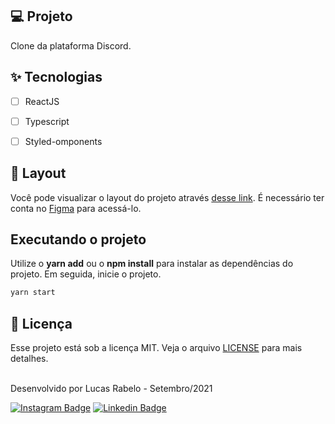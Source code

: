## 💻 Projeto

Clone da plataforma Discord.

## ✨ Tecnologias

-   [ ] ReactJS
-   [ ] Typescript
-   [ ] Styled-omponents


## 🔖 Layout

Você pode visualizar o layout do projeto através [desse link](https://www.figma.com/file/Mnr08FcriAibSOheL0XvrY/Discord-Clone?node-id=0%3A1). É necessário ter conta no [Figma](http://figma.com/) para acessá-lo.


## Executando o projeto

Utilize o **yarn add** ou o **npm install** para instalar as dependências do projeto.
Em seguida, inicie o projeto.

```cl
yarn start
```

## 📄 Licença

Esse projeto está sob a licença MIT. Veja o arquivo [LICENSE](LICENSE.md) para mais detalhes.

<br />

<div align="left">
  Desenvolvido por Lucas Rabelo - Setembro/2021

  [![Instagram Badge](https://img.shields.io/badge/-Lucas%20Rabelo%20Souza-6633cc?style=flat-square&labelColor=6633cc&logo=instagram&logoColor=white&link=https://www.instagram.com/lucas_rabelo_souza/)](https://www.instagram.com/lucas_rabelo_souza/) 
  [![Linkedin Badge](https://img.shields.io/badge/-Lucas%20Rabelo-6633cc?style=flat-square&logo=Linkedin&logoColor=white&link=https://www.linkedin.com/in/lucas-rabelo-2646b117a/)](https://www.linkedin.com/in/lucas-rabelo-2646b117a/) 
</div>